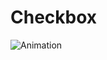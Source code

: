 # Checkbox

![Animation](https://user-images.githubusercontent.com/69418066/145258050-5b9fbf76-3648-464d-a6fc-8f35e0f9c7eb.gif)
